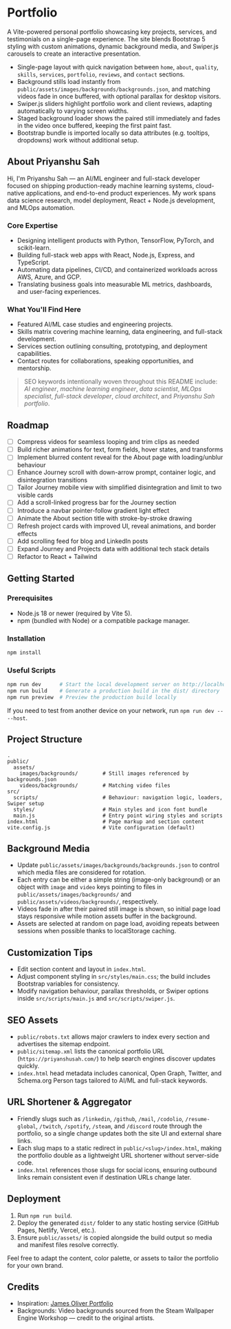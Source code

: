 # Portfolio

A Vite-powered personal portfolio showcasing key projects, services, and testimonials on a single-page experience. The site blends Bootstrap 5 styling with custom animations, dynamic background media, and Swiper.js carousels to create an interactive presentation.

- Single-page layout with quick navigation between `home`, `about`, `quality`, `skills`, `services`, `portfolio`, `reviews`, and `contact` sections.
- Background stills load instantly from `public/assets/images/backgrounds/backgrounds.json`, and matching videos fade in once buffered, with optional parallax for desktop visitors.
- Swiper.js sliders highlight portfolio work and client reviews, adapting automatically to varying screen widths.
- Staged background loader shows the paired still immediately and fades in the video once buffered, keeping the first paint fast.
- Bootstrap bundle is imported locally so data attributes (e.g. tooltips, dropdowns) work without additional setup.

## About Priyanshu Sah

Hi, I'm Priyanshu Sah — an AI/ML engineer and full-stack developer focused on shipping production-ready machine learning systems, cloud-native applications, and end-to-end product experiences. My work spans data science research, model deployment, React + Node.js development, and MLOps automation.

### Core Expertise

- Designing intelligent products with Python, TensorFlow, PyTorch, and scikit-learn.
- Building full-stack web apps with React, Node.js, Express, and TypeScript.
- Automating data pipelines, CI/CD, and containerized workloads across AWS, Azure, and GCP.
- Translating business goals into measurable ML metrics, dashboards, and user-facing experiences.

### What You'll Find Here

- Featured AI/ML case studies and engineering projects.
- Skills matrix covering machine learning, data engineering, and full-stack development.
- Services section outlining consulting, prototyping, and deployment capabilities.
- Contact routes for collaborations, speaking opportunities, and mentorship.

> SEO keywords intentionally woven throughout this README include: *AI engineer*, *machine learning engineer*, *data scientist*, *MLOps specialist*, *full-stack developer*, *cloud architect*, and *Priyanshu Sah portfolio*.

## Roadmap

- [ ] Compress videos for seamless looping and trim clips as needed
- [ ] Build richer animations for text, form fields, hover states, and transforms
- [ ] Implement blurred content reveal for the About page with loading/unblur behaviour
- [ ] Enhance Journey scroll with down-arrow prompt, container logic, and disintegration transitions
- [ ] Tailor Journey mobile view with simplified disintegration and limit to two visible cards
- [ ] Add a scroll-linked progress bar for the Journey section
- [ ] Introduce a navbar pointer-follow gradient light effect
- [ ] Animate the About section title with stroke-by-stroke drawing
- [ ] Refresh project cards with improved UI, reveal animations, and border effects
- [ ] Add scrolling feed for blog and LinkedIn posts
- [ ] Expand Journey and Projects data with additional tech stack details
- [ ] Refactor to React + Tailwind

## Getting Started

### Prerequisites

- Node.js 18 or newer (required by Vite 5).
- npm (bundled with Node) or a compatible package manager.

### Installation

```bash
npm install
```

### Useful Scripts

```bash
npm run dev      # Start the local development server on http://localhost:5173
npm run build    # Generate a production build in the dist/ directory
npm run preview  # Preview the production build locally
```

If you need to test from another device on your network, run `npm run dev -- --host`.

## Project Structure

```
.
public/
  assets/
    images/backgrounds/        # Still images referenced by backgrounds.json
    videos/backgrounds/        # Matching video files
src/
  scripts/                     # Behaviour: navigation logic, loaders, Swiper setup
  styles/                      # Main styles and icon font bundle
  main.js                      # Entry point wiring styles and scripts
index.html                     # Page markup and section content
vite.config.js                 # Vite configuration (default)
```

## Background Media

- Update `public/assets/images/backgrounds/backgrounds.json` to control which media files are considered for rotation.
- Each entry can be either a simple string (image-only background) or an object with `image` and `video` keys pointing to files in `public/assets/images/backgrounds/` and `public/assets/videos/backgrounds/`, respectively.
- Videos fade in after their paired still image is shown, so initial page load stays responsive while motion assets buffer in the background.
- Assets are selected at random on page load, avoiding repeats between sessions when possible thanks to localStorage caching.

## Customization Tips

- Edit section content and layout in `index.html`.
- Adjust component styling in `src/styles/main.css`; the build includes Bootstrap variables for consistency.
- Modify navigation behaviour, parallax thresholds, or Swiper options inside `src/scripts/main.js` and `src/scripts/swiper.js`.

## SEO Assets

- `public/robots.txt` allows major crawlers to index every section and advertises the sitemap endpoint.
- `public/sitemap.xml` lists the canonical portfolio URL (`https://priyanshusah.com/`) to help search engines discover updates quickly.
- `index.html` head metadata includes canonical, Open Graph, Twitter, and Schema.org Person tags tailored to AI/ML and full-stack keywords.

## URL Shortener & Aggregator

- Friendly slugs such as `/linkedin`, `/github`, `/mail`, `/codolio`, `/resume-global`, `/twitch`, `/spotify`, `/steam`, and `/discord` route through the portfolio, so a single change updates both the site UI and external share links.
- Each slug maps to a static redirect in `public/<slug>/index.html`, making the portfolio double as a lightweight URL shortener without server-side code.
- `index.html` references those slugs for social icons, ensuring outbound links remain consistent even if destination URLs change later.

## Deployment

1. Run `npm run build`.
2. Deploy the generated `dist/` folder to any static hosting service (GitHub Pages, Netlify, Vercel, etc.).
3. Ensure `public/assets/` is copied alongside the build output so media and manifest files resolve correctly.

Feel free to adapt the content, color palette, or assets to tailor the portfolio for your own brand.

## Credits

- Inspiration: [James Oliver Portfolio](https://james-oliver-portfolio.netlify.app/)
- Backgrounds: Video backgrounds sourced from the Steam Wallpaper Engine Workshop — credit to the original artists.
